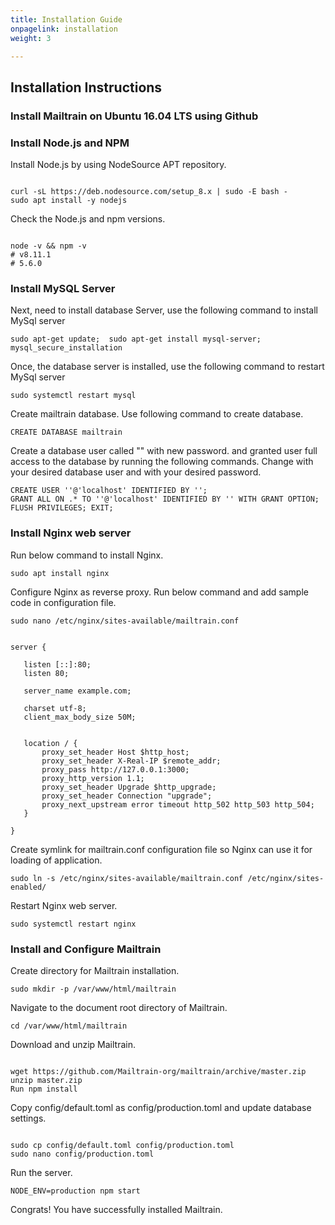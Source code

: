 ```yaml
---
title: Installation Guide
onpagelink: installation
weight: 3

---
```


Installation Instructions
-------------------------

### Install Mailtrain on Ubuntu 16.04 LTS using Github

### Install Node.js and NPM

Install Node.js by using NodeSource APT repository.

 ```
 
curl -sL https://deb.nodesource.com/setup_8.x | sudo -E bash -
sudo apt install -y nodejs 

```

Check the Node.js and npm versions.

 ```
 
node -v && npm -v
# v8.11.1
# 5.6.0 

```

### Install MySQL Server

Next, need to install database Server, use the following command to install MySql server

 ```
 sudo apt-get update;  sudo apt-get install mysql-server; mysql_secure_installation 
```

Once, the database server is installed, use the following command to restart MySql server

 ```
sudo systemctl restart mysql 
```

Create mailtrain database. Use following command to create database.

 ```
CREATE DATABASE mailtrain 
```

Create a database user called "" with new password. and granted user full access to the database by running the following commands. Change with your desired database user and with your desired password.

 ```
 CREATE USER ''@'localhost' IDENTIFIED BY ''; 
 GRANT ALL ON .* TO ''@'localhost' IDENTIFIED BY '' WITH GRANT OPTION;
 FLUSH PRIVILEGES; EXIT;
```

### Install Nginx web server

Run below command to install Nginx.

 ```
sudo apt install nginx
```

Configure Nginx as reverse proxy. Run below command and add sample code in configuration file.

 ```
sudo nano /etc/nginx/sites-available/mailtrain.conf
```

 ```
 
server {

    listen [::]:80;
    listen 80;

    server_name example.com;

    charset utf-8;
    client_max_body_size 50M;


    location / {
        proxy_set_header Host $http_host;
        proxy_set_header X-Real-IP $remote_addr;
        proxy_pass http://127.0.0.1:3000;
        proxy_http_version 1.1;
        proxy_set_header Upgrade $http_upgrade;
        proxy_set_header Connection "upgrade";
        proxy_next_upstream error timeout http_502 http_503 http_504;
    }

}

```

Create symlink for mailtrain.conf configuration file so Nginx can use it for loading of application.

 ```
sudo ln -s /etc/nginx/sites-available/mailtrain.conf /etc/nginx/sites-enabled/
```

Restart Nginx web server.

 ```
sudo systemctl restart nginx
```

### Install and Configure Mailtrain

Create directory for Mailtrain installation.

 ```
sudo mkdir -p /var/www/html/mailtrain
```

Navigate to the document root directory of Mailtrain.

 ```
cd /var/www/html/mailtrain
```

Download and unzip Mailtrain.

 ```

wget https://github.com/Mailtrain-org/mailtrain/archive/master.zip
unzip master.zip
Run npm install

```

Copy config/default.toml as config/production.toml and update database settings.

 ```

sudo cp config/default.toml config/production.toml
sudo nano config/production.toml

```

Run the server.

 ```
NODE_ENV=production npm start
```

Congrats! You have successfully installed Mailtrain.

